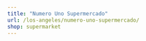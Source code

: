 ```yaml
---
title: "Numero Uno Supermercado"
url: /los-angeles/numero-uno-supermercado/
shop: supermarket
---
```

